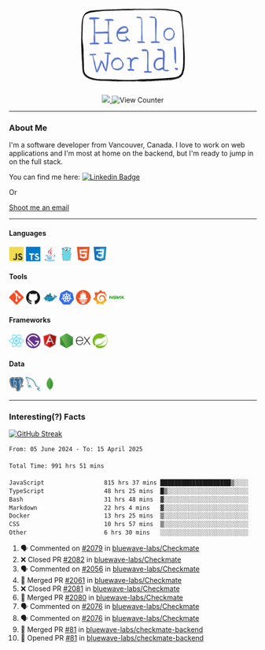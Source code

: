 <div align="center">
    <img src="./img/hello_world.webp" height="200px" width="">
    <div>
        <a href="https://www.linkedin.com/in/ajhollid">
            <img src="https://img.shields.io/badge/LinkedIn-blue"/>
        </a>
        <img src="https://komarev.com/ghpvc/?username=ajhollid&color=yellow" alt="View Counter">
    </div>
</div>

---

### About Me

I'm a software developer from Vancouver, Canada. I love to work on web applications and I'm most at home on the backend, but I'm ready to jump in on the full stack.

You can find me here: [![Linkedin Badge](https://img.shields.io/badge/-ajhollid-blue?style=flat&logo=Linkedin&logoColor=white)](https://www.linkedin.com/in/ajhollid)

Or

[Shoot me an email](mailto:ajhollid@gmail.com)

---

#### Languages

<div>
    <img src="./img/devicons/javascript-original.svg" width=30 height=30 alt="JavaScript">
    <img src="/img/devicons/typescript-original.svg" width=30 height=30 alt="TypeScript">
    <img src="./img/devicons/java-original.svg" width=30 height=30 alt="Java">
    <img src="./img/devicons/go-original.svg" width=30 height=30 alt="Golang">
    <img src="./img/devicons/html5-original.svg" width=30 height=30 alt="HTML 5">
    <img src="./img/devicons/css3-original.svg" width=30 height=30 alt="CSS 3">
</div>

#### Tools

<div>
    <img src="./img/devicons/git-original.svg" width=30 height=30 alt="Git">
    <img src="./img/devicons/github-original.svg" width=30 height=30 alt="Github">
    <img src="./img/devicons/docker-original.svg" width=30 
    height=30 alt="Docker">
    <img src="./img/devicons/kubernetes-original.svg" width=30 height=30 alt="K8">
    <img src="./img/devicons/prometheus-original.svg" width=30 height=30 alt="Prometheus">
    <img src="./img/devicons/grafana-original.svg" width=30 height=30 alt="Grafana">
    <img src="./img/devicons/nginx-original.svg" width=30 height=30 alt="Nginx">
</div>

#### Frameworks

<div>
    <img src="./img/devicons/react-original.svg" width=30 height=30 alt="React">
    <img src="./img/devicons/gatsby-original.svg" width=30 height=30 alt="Gatsby">
    <img src="./img/devicons/angularjs-original.svg" width=30 height=30 alt="AngularJS">
    <img src="./img/devicons/nodejs-original.svg" width=30 height=30 alt="NodeJS">
    <img src="./img/devicons/express-original.svg" width=30 height=30 alt="Express">
    <img src="./img/devicons/spring-original.svg" width=30 height=30 alt="Spring">
</div>

#### Data

<div>
    <img src="./img/devicons/postgresql-original.svg" width=30 height=30 alt="Postgresql">
    <img src="./img/devicons/mysql-original.svg" width=30 height=30 alt="Mysql">
    <img src="./img/devicons/mongodb-original.svg" width=30 height=30 alt="MongoDB">
</div>

---

### Interesting(?) Facts

[![GitHub Streak](http://github-readme-streak-stats.herokuapp.com?user=ajhollid)](https://git.io/streak-stats)

 <!--START_SECTION:waka-->

```txt
From: 05 June 2024 - To: 15 April 2025

Total Time: 991 hrs 51 mins

JavaScript                 815 hrs 37 mins ████████████████████▒░░░░   81.70 %
TypeScript                 48 hrs 25 mins  █▒░░░░░░░░░░░░░░░░░░░░░░░   04.85 %
Bash                       31 hrs 48 mins  ▓░░░░░░░░░░░░░░░░░░░░░░░░   03.19 %
Markdown                   22 hrs 4 mins   ▓░░░░░░░░░░░░░░░░░░░░░░░░   02.21 %
Docker                     13 hrs 25 mins  ▒░░░░░░░░░░░░░░░░░░░░░░░░   01.35 %
CSS                        10 hrs 57 mins  ▒░░░░░░░░░░░░░░░░░░░░░░░░   01.10 %
Other                      6 hrs 30 mins   ░░░░░░░░░░░░░░░░░░░░░░░░░   00.65 %
```

<!--END_SECTION:waka-->


<!--START_SECTION:activity-->
1. 🗣 Commented on [#2079](https://github.com/bluewave-labs/Checkmate/pull/2079#issuecomment-2813535695) in [bluewave-labs/Checkmate](https://github.com/bluewave-labs/Checkmate)
2. ❌ Closed PR [#2082](https://github.com/bluewave-labs/Checkmate/pull/2082) in [bluewave-labs/Checkmate](https://github.com/bluewave-labs/Checkmate)
3. 🗣 Commented on [#2056](https://github.com/bluewave-labs/Checkmate/issues/2056#issuecomment-2813503086) in [bluewave-labs/Checkmate](https://github.com/bluewave-labs/Checkmate)
4. 🎉 Merged PR [#2061](https://github.com/bluewave-labs/Checkmate/pull/2061) in [bluewave-labs/Checkmate](https://github.com/bluewave-labs/Checkmate)
5. ❌ Closed PR [#2081](https://github.com/bluewave-labs/Checkmate/pull/2081) in [bluewave-labs/Checkmate](https://github.com/bluewave-labs/Checkmate)
6. 🎉 Merged PR [#2080](https://github.com/bluewave-labs/Checkmate/pull/2080) in [bluewave-labs/Checkmate](https://github.com/bluewave-labs/Checkmate)
7. 🗣 Commented on [#2076](https://github.com/bluewave-labs/Checkmate/pull/2076#issuecomment-2811858236) in [bluewave-labs/Checkmate](https://github.com/bluewave-labs/Checkmate)
8. 🗣 Commented on [#2076](https://github.com/bluewave-labs/Checkmate/pull/2076#issuecomment-2811774237) in [bluewave-labs/Checkmate](https://github.com/bluewave-labs/Checkmate)
9. 🎉 Merged PR [#81](https://github.com/bluewave-labs/checkmate-backend/pull/81) in [bluewave-labs/checkmate-backend](https://github.com/bluewave-labs/checkmate-backend)
10. 💪 Opened PR [#81](https://github.com/bluewave-labs/checkmate-backend/pull/81) in [bluewave-labs/checkmate-backend](https://github.com/bluewave-labs/checkmate-backend)
<!--END_SECTION:activity-->
